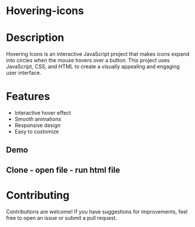 # Hovering-icons
# Description
Hovering Icons is an interactive JavaScript project that makes icons expand into circles when the mouse hovers over a button. This project uses JavaScript, CSS, and HTML to create a visually appealing and engaging user interface.

# Features
* Interactive hover effect
* Smooth animations
* Responsive design
* Easy to customize

<h2>Demo<h2>
Clone - open file - run html file

# Contributing
Contributions are welcome! If you have suggestions for improvements, feel free to open an issue or submit a pull request.

